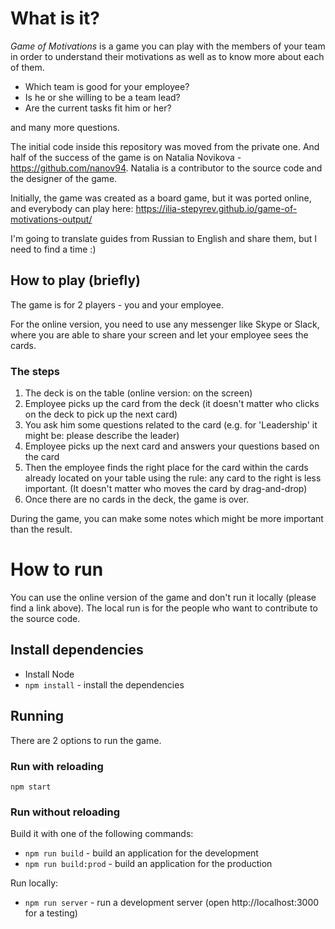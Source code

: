 # What is it?
_Game of Motivations_ is a game you can play with the members of your team in order to understand their motivations as well as to know more about each of them. 
- Which team is good for your employee? 
- Is he or she willing to be a team lead? 
- Are the current tasks fit him or her? 

and many more questions.

The initial code inside this repository was moved from the private one. And half of the success of the game is on Natalia Novikova - https://github.com/nanov94. Natalia is a contributor to the source code and the designer of the game.

Initially, the game was created as a board game, but it was ported online, and everybody can play here: https://ilia-stepyrev.github.io/game-of-motivations-output/

I'm going to translate guides from Russian to English and share them, but I need to find a time :)

## How to play (briefly)
The game is for 2 players - you and your employee. 

For the online version, you need to use any messenger like Skype or Slack, where you are able to share your screen and let your employee sees the cards.

### The steps
1. The deck is on the table (online version: on the screen)
2. Employee picks up the card from the deck (it doesn't matter who clicks on the deck to pick up the next card)
3. You ask him some questions related to the card (e.g. for 'Leadership' it might be: please describe the leader)
4. Employee picks up the next card and answers your questions based on the card
5. Then the employee finds the right place for the card within the cards already located on your table using the rule: any card to the right is less important. (It doesn't matter who moves the card by drag-and-drop)
6. Once there are no cards in the deck, the game is over.

During the game, you can make some notes which might be more important than the result.

# How to run
You can use the online version of the game and don't run it locally (please find a link above). The local run is for the people who want to contribute to the source code.

## Install dependencies

- Install Node
- `npm install` - install the dependencies

## Running
There are 2 options to run the game.

### Run with reloading
`npm start`

### Run without reloading
Build it with one of the following commands:
- `npm run build` - build an application for the development
- `npm run build:prod` - build an application for the production

Run locally:
- `npm run server` - run a development server (open http://localhost:3000 for a testing)